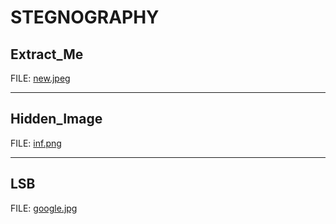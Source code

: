 # STEGNOGRAPHY


## Extract_Me

FILE: [new.jpeg](data/new.jpeg)

---------------

## Hidden_Image

FILE: [inf.png](data/inf.png)

----------------

## LSB

FILE: [google.jpg](data/google.jpg)

